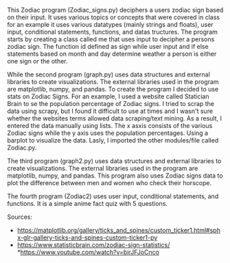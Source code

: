 This Zodiac program (Zodiac_signs.py) deciphers a users zodiac sign based on their input. It uses various topics or concepts that were covered in class for an example it uses various datatypes (mainly strings and floats), user input, conditional statements, functions, and datas tructures.
The program starts by creating a class called me that uses input to decipher a persons zodiac sign. The function id defined as sign while user input and if else statements based on month and day determine weather a person is either one sign or the other. 


While the second program (graph.py) uses data structures and external libraries to create visualizations. The external libraries used in the program are matplotlib, numpy, and pandas. To create the program I decided to use stats on Zodiac Signs. For an example, I used a website called Statician Brain to se the population percentage of Zodiac signs. I tried to scrap the data using scrapy, but I found it difficult to use at times and I wasn't sure whether the websites terms allowed data scraping/text mining. As a result, I entered the data manually using lists. The x asxis consists of the various Zodiac signs while the y axis uses the population percentages. Using a barplot to visualize the data. Lasly, I imported the other modules/file called Zodiac.py. 

The third program (graph2.py) uses data structures and external libraries to create visualizations. The external libraries used in the program are matplotlib, numpy, and pandas. This program also uses Zodiac signs data to plot the difference between men and women who check their horscope. 

The fourth program (Zodiac2) uses user input, conditional statements, and functions. It is a simple anime fact quiz with 5 questions. 



Sources: 
* https://matplotlib.org/gallery/ticks_and_spines/custom_ticker1.html#sphx-glr-gallery-ticks-and-spines-custom-ticker1-py
* https://www.statisticbrain.com/zodiac-sign-statistics/
*https://www.youtube.com/watch?v=birJFJoCnco